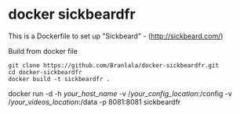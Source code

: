 # docker sickbeardfr

This is a Dockerfile to set up "Sickbeard" - (http://sickbeard.com/)

Build from docker file

```
git clone https://github.com/Branlala/docker-sickbeardfr.git
cd docker-sickbeardfr
docker build -t sickbeardfr .
```

docker run -d -h *your_host_name* -v /*your_config_location*:/config  -v /*your_videos_location*:/data -p 8081:8081 sickbeardfr

